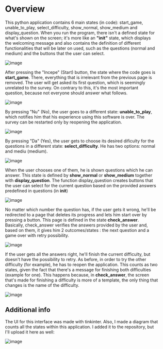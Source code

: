 <h1>Overview</h1>

This python application contains 6 main states (in code): start_game, unable_to_play, select_difficulty, show_normal, show_medium and display_question. When you run the program, there isn't a defined state for what's shown on the screen; it's more like an <b>"init"</b> state, which displays the welcoming message and also contains the definition of different functionalities that will be later on used, such as the questions (normal and medium) and the buttons that the user can select. 

![image](https://github.com/cristina07a/State-machine/assets/122676393/0b685a35-3307-401a-aa59-c43f9372cc21)

After pressing the "Incepe" (Start) button, the state where the code goes is <b>start_game</b>. There, everything that is irrelevant from the previous page is removed. The user will get asked its first question, which is seemingly unrelated to the survey. On contrary to this, it's the most important question, because not everyone should answer what follows.

![image](https://github.com/cristina07a/State-machine/assets/122676393/aa9f7480-4641-4b7c-9539-0ee59e35432e)

By pressing "Nu" (No), the user goes to a different state: <b>unable_to_play</b>, which notifies him that his experience using this software is over. The survey can be restarted only by reopening the application.

![image](https://github.com/cristina07a/State-machine/assets/122676393/6b15763d-d2e5-472d-9cd8-030c2f4455cf)

By pressing "Da" (Yes), the user gets to choose its desired dificulty for the questions in a different state: <b>select_difficulty</b>. He has two options: normal and mediu (medium).

![image](https://github.com/cristina07a/State-machine/assets/122676393/fb14a457-01c9-4b3e-abdd-ccd4fadd3c61)

When the user chooses one of them, he is shown questions which he can answer. This state is defined by <b>show_normal</b> or <b>show_medium</b> together with <b>display_question</b>. The function display_question creates buttons that the user can select for the current question based on the provided answers predefined in questions (in __init__)

![image](https://github.com/cristina07a/State-machine/assets/122676393/bda601e0-8158-4832-957e-361afaaf46a7)

No matter which number the question has, if the user gets it wrong, he'll be redirected to a page that deletes its progress and lets him start over by pressing a button. This page is defined in the state <b>check_answer</b>. Basically, check_answer verifies the answers provided by the user and, based on them, it gives him 2 outcomes/states : the next question and a game over with retry possibility.

![image](https://github.com/cristina07a/State-machine/assets/122676393/5350eaac-2378-4ad9-90ca-6abe245655d7)

If the user gets all the answers right, he'll finish the current difficulty, but doesn't have the possibility to retry. As before, in order to try the other difficulty (for example), he has to reopen the application. This counts as two states, given the fact that there's a message for finishing both difficulties (example for one). This happens because, in <b>check_answer</b>, the screen that's made for finishing a difficulty is more of a template, the only thing that changes is the name of the difficulty.

![image](https://github.com/cristina07a/State-machine/assets/122676393/e83f9e97-4019-4176-83dc-8c01b1a4b0fc)

<h2>Additional info</h2>
The UI for this interface was made with tinkinter. Also, I made a diagram that counts all the states within this application. I added it to the repository, but I'll upload it here as well:

![image](https://github.com/cristina07a/State-machine/assets/122676393/c8f917ad-828f-472b-a18e-b751c72e33de)


